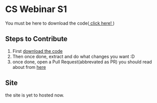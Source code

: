 # CS Webinar S1

You must be here to download the code(<a href="https://github.com/cs-webinar-s1/Webinar/archive/refs/heads/main.zip"> click here! </a>)

## Steps to Contribute
1) First <a href="https://github.com/cs-webinar-s1/Webinar/archive/refs/heads/main.zip"> download the code </a>
2) Then once done, extract and do what changes you want :D
3) once done, open a Pull Request(abbrevated as PR) you should read about from <a href="https://docs.github.com/en/github/collaborating-with-pull-requests"> here </a>

## Site  

the site is yet to hosted now.
